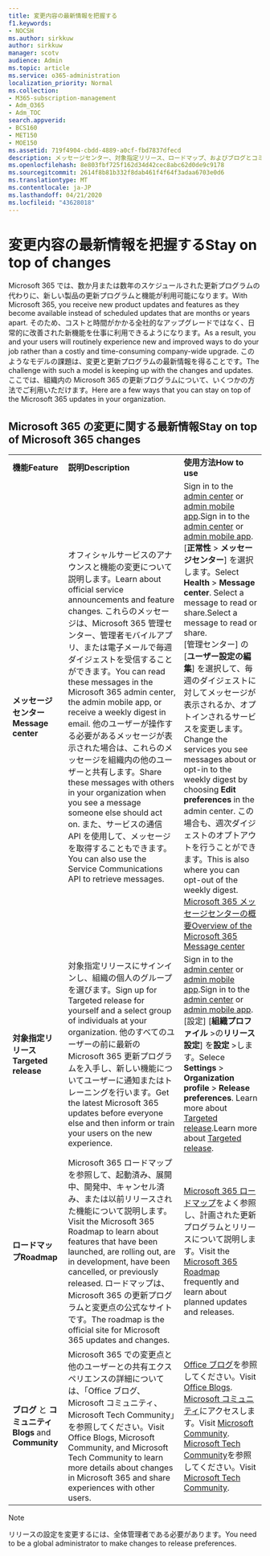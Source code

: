 ```yaml
---
title: 変更内容の最新情報を把握する
f1.keywords:
- NOCSH
ms.author: sirkkuw
author: sirkkuw
manager: scotv
audience: Admin
ms.topic: article
ms.service: o365-administration
localization_priority: Normal
ms.collection:
- M365-subscription-management
- Adm_O365
- Adm_TOC
search.appverid:
- BCS160
- MET150
- MOE150
ms.assetid: 719f4904-cbdd-4889-a0cf-fbd7837dfecd
description: メッセージセンター、対象指定リリース、ロードマップ、およびブログとコミュニティを使用して、Microsoft 365 の更新プログラムを最新の状態に保つ方法について説明します。
ms.openlocfilehash: 8e803fbf725f162d34d42cec8abc62d0de9c9178
ms.sourcegitcommit: 2614f8b81b332f8dab461f4f64f3adaa6703e0d6
ms.translationtype: MT
ms.contentlocale: ja-JP
ms.lasthandoff: 04/21/2020
ms.locfileid: "43628018"
---
```

# <a name="stay-on-top-of-changes"></a><span data-ttu-id="4b8ae-103">変更内容の最新情報を把握する</span><span class="sxs-lookup"><span data-stu-id="4b8ae-103">Stay on top of changes</span></span>

<span data-ttu-id="4b8ae-104">Microsoft 365 では、数か月または数年のスケジュールされた更新プログラムの代わりに、新しい製品の更新プログラムと機能が利用可能になります。</span><span class="sxs-lookup"><span data-stu-id="4b8ae-104">With Microsoft 365, you receive new product updates and features as they become available instead of scheduled updates that are months or years apart.</span></span> <span data-ttu-id="4b8ae-105">そのため、コストと時間がかかる全社的なアップグレードではなく、日常的に改善された新機能を仕事に利用できるようになります。</span><span class="sxs-lookup"><span data-stu-id="4b8ae-105">As a result, you and your users will routinely experience new and improved ways to do your job rather than a costly and time-consuming company-wide upgrade.</span></span> <span data-ttu-id="4b8ae-106">このようなモデルの課題は、変更と更新プログラムの最新情報を得ることです。</span><span class="sxs-lookup"><span data-stu-id="4b8ae-106">The challenge with such a model is keeping up with the changes and updates.</span></span> <span data-ttu-id="4b8ae-107">ここでは、組織内の Microsoft 365 の更新プログラムについて、いくつかの方法でご利用いただけます。</span><span class="sxs-lookup"><span data-stu-id="4b8ae-107">Here are a few ways that you can stay on top of the Microsoft 365 updates in your organization.</span></span>

## <a name="stay-on-top-of-microsoft-365-changes"></a><span data-ttu-id="4b8ae-108">Microsoft 365 の変更に関する最新情報</span><span class="sxs-lookup"><span data-stu-id="4b8ae-108">Stay on top of Microsoft 365 changes</span></span>

||||
|:-----|:-----|:-----|
|<span data-ttu-id="4b8ae-109">**機能**</span><span class="sxs-lookup"><span data-stu-id="4b8ae-109">**Feature**</span></span> <br/> |<span data-ttu-id="4b8ae-110">**説明**</span><span class="sxs-lookup"><span data-stu-id="4b8ae-110">**Description**</span></span> <br/> |<span data-ttu-id="4b8ae-111">**使用方法**</span><span class="sxs-lookup"><span data-stu-id="4b8ae-111">**How to use**</span></span> <br/> |
|<span data-ttu-id="4b8ae-112">**メッセージ センター**</span><span class="sxs-lookup"><span data-stu-id="4b8ae-112">**Message center**</span></span> <br/> |<span data-ttu-id="4b8ae-113">オフィシャルサービスのアナウンスと機能の変更について説明します。</span><span class="sxs-lookup"><span data-stu-id="4b8ae-113">Learn about official service announcements and feature changes.</span></span> <span data-ttu-id="4b8ae-114">これらのメッセージは、Microsoft 365 管理センター、管理者モバイルアプリ、または電子メールで毎週ダイジェストを受信することができます。</span><span class="sxs-lookup"><span data-stu-id="4b8ae-114">You can read these messages in the Microsoft 365 admin center, the admin mobile app, or receive a weekly digest in email.</span></span> <span data-ttu-id="4b8ae-115">他のユーザーが操作する必要があるメッセージが表示された場合は、これらのメッセージを組織内の他のユーザーと共有します。</span><span class="sxs-lookup"><span data-stu-id="4b8ae-115">Share these messages with others in your organization when you see a message someone else should act on.</span></span> <span data-ttu-id="4b8ae-116">また、サービスの通信 API を使用して、メッセージを取得することもできます。</span><span class="sxs-lookup"><span data-stu-id="4b8ae-116">You can also use the Service Communications API to retrieve messages.</span></span>  <br/> |<span data-ttu-id="4b8ae-117">Sign in to the [admin center](../admin-overview/about-the-admin-center.md) or [admin mobile app](../admin-overview/admin-mobile-app.md).</span><span class="sxs-lookup"><span data-stu-id="4b8ae-117">Sign in to the [admin center](../admin-overview/about-the-admin-center.md) or [admin mobile app](../admin-overview/admin-mobile-app.md).</span></span> <span data-ttu-id="4b8ae-118">[**正常性** \> **メッセージセンター**] を選択します。</span><span class="sxs-lookup"><span data-stu-id="4b8ae-118">Select **Health** \> **Message center**.</span></span> <span data-ttu-id="4b8ae-119">Select a message to read or share.</span><span class="sxs-lookup"><span data-stu-id="4b8ae-119">Select a message to read or share.</span></span>  <br/> <span data-ttu-id="4b8ae-120">[管理センター] の [**ユーザー設定の編集**] を選択して、毎週のダイジェストに対してメッセージが表示されるか、オプトインされるサービスを変更します。</span><span class="sxs-lookup"><span data-stu-id="4b8ae-120">Change the services you see messages about or opt-in to the weekly digest by choosing **Edit preferences** in the admin center.</span></span> <span data-ttu-id="4b8ae-121">この場合も、週次ダイジェストのオプトアウトを行うことができます。</span><span class="sxs-lookup"><span data-stu-id="4b8ae-121">This is also where you can opt-out of the weekly digest.</span></span>  <br/> [<span data-ttu-id="4b8ae-122">Microsoft 365 メッセージセンターの概要</span><span class="sxs-lookup"><span data-stu-id="4b8ae-122">Overview of the Microsoft 365 Message center</span></span>](message-center.md) <br/> |
|<span data-ttu-id="4b8ae-123">**対象指定リリース**</span><span class="sxs-lookup"><span data-stu-id="4b8ae-123">**Targeted release**</span></span> <br/> |<span data-ttu-id="4b8ae-124">対象指定リリースにサインインし、組織の個人のグループを選びます。</span><span class="sxs-lookup"><span data-stu-id="4b8ae-124">Sign up for Targeted release for yourself and a select group of individuals at your organization.</span></span> <span data-ttu-id="4b8ae-125">他のすべてのユーザーの前に最新の Microsoft 365 更新プログラムを入手し、新しい機能についてユーザーに通知またはトレーニングを行います。</span><span class="sxs-lookup"><span data-stu-id="4b8ae-125">Get the latest Microsoft 365 updates before everyone else and then inform or train your users on the new experience.</span></span>  <br/> |<span data-ttu-id="4b8ae-126">Sign in to the [admin center](../admin-overview/about-the-admin-center.md) or [admin mobile app](../admin-overview/admin-mobile-app.md).</span><span class="sxs-lookup"><span data-stu-id="4b8ae-126">Sign in to the [admin center](../admin-overview/about-the-admin-center.md) or [admin mobile app](../admin-overview/admin-mobile-app.md).</span></span> <span data-ttu-id="4b8ae-127">[設定] [**組織プロファイル** \>の**リリース設定**] を**設定** \>します。</span><span class="sxs-lookup"><span data-stu-id="4b8ae-127">Selece **Settings** \> **Organization profile** \> **Release preferences**.</span></span> <span data-ttu-id="4b8ae-128">Learn more about [Targeted release](release-options-in-office-365.md).</span><span class="sxs-lookup"><span data-stu-id="4b8ae-128">Learn more about [Targeted release](release-options-in-office-365.md).</span></span>  <br/> |
|<span data-ttu-id="4b8ae-129">**ロードマップ**</span><span class="sxs-lookup"><span data-stu-id="4b8ae-129">**Roadmap**</span></span> <br/> |<span data-ttu-id="4b8ae-130">Microsoft 365 ロードマップを参照して、起動済み、展開中、開発中、キャンセル済み、または以前リリースされた機能について説明します。</span><span class="sxs-lookup"><span data-stu-id="4b8ae-130">Visit the Microsoft 365 Roadmap to learn about features that have been launched, are rolling out, are in development, have been cancelled, or previously released.</span></span> <span data-ttu-id="4b8ae-131">ロードマップは、Microsoft 365 の更新プログラムと変更点の公式なサイトです。</span><span class="sxs-lookup"><span data-stu-id="4b8ae-131">The roadmap is the official site for Microsoft 365 updates and changes.</span></span>  <br/> |<span data-ttu-id="4b8ae-132">[Microsoft 365 ロードマップ](https://www.microsoft.com/microsoft-365/roadmap)をよく参照し、計画された更新プログラムとリリースについて説明します。</span><span class="sxs-lookup"><span data-stu-id="4b8ae-132">Visit the [Microsoft 365 Roadmap](https://www.microsoft.com/microsoft-365/roadmap) frequently and learn about planned updates and releases.</span></span>  <br/> |
|<span data-ttu-id="4b8ae-133">**ブログ** と **コミュニティ**</span><span class="sxs-lookup"><span data-stu-id="4b8ae-133">**Blogs** and **Community**</span></span> <br/> |<span data-ttu-id="4b8ae-134">Microsoft 365 での変更点と他のユーザーとの共有エクスペリエンスの詳細については、「Office ブログ、Microsoft コミュニティ、Microsoft Tech Community」を参照してください。</span><span class="sxs-lookup"><span data-stu-id="4b8ae-134">Visit Office Blogs, Microsoft Community, and Microsoft Tech Community to learn more details about changes in Microsoft 365 and share experiences with other users.</span></span>  <br/> |<span data-ttu-id="4b8ae-135">[Office ブログ](https://www.microsoft.com/en-us/microsoft-365/blog/)を参照してください。</span><span class="sxs-lookup"><span data-stu-id="4b8ae-135">Visit [Office Blogs](https://www.microsoft.com/en-us/microsoft-365/blog/).</span></span> <span data-ttu-id="4b8ae-136">[Microsoft コミュニティ](https://answers.microsoft.com)にアクセスします。</span><span class="sxs-lookup"><span data-stu-id="4b8ae-136">Visit [Microsoft Community](https://answers.microsoft.com).</span></span> <span data-ttu-id="4b8ae-137">[Microsoft Tech Community](https://techcommunity.microsoft.com)を参照してください。</span><span class="sxs-lookup"><span data-stu-id="4b8ae-137">Visit [Microsoft Tech Community](https://techcommunity.microsoft.com).</span></span>  <br/> |

> [!NOTE]
> <span data-ttu-id="4b8ae-138">リリースの設定を変更するには、全体管理者である必要があります。</span><span class="sxs-lookup"><span data-stu-id="4b8ae-138">You need to be a global administrator to make changes to release preferences.</span></span>
